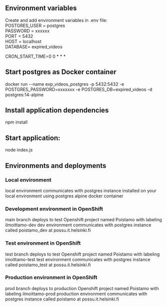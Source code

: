 ## Environment variables
Create and add environment variables in .env file:  
POSTGRES_USER = postgres  
PASSWORD = xxxxxx  
PORT = 5432  
HOST = localhost  
DATABASE= expired_videos

CRON_START_TIME=0 0 * * *

## Start postgres as Docker container
docker run --name exp_videos_postgres -p 5432:5432 -e POSTGRES_PASSWORD=xxxxxxx -e POSTGRES_DB=expired_videos -d postgres:14-alpine

## Install application dependencies
npm install

## Start application:
node index.js

## Environments and deployments
### Local environment 
local environment communicates with postgres instance installed on your local environment using postgres alpine docker container 

### Development environment in OpenShift
main branch deploys to test Openshift project named Poistamo with labeling ilmoittamo-dev
dev environment communicates with postgres instance called poistamo_dev at possu.it.helsinki.fi

### Test environment in OpenShift
test branch deploys to test Openshift project named Poistamo with labeling imoittamo-test
test environment communicates with postgres instance called poistamo_test at possu.it.helsinki.fi

### Production environment in OpenShift
prod branch deploys to production Openshift project named Poistamo with labeling ilmoittamo-prod
production environment communicates with postgres instance called poistamo at possu.it.helsinki.fi
